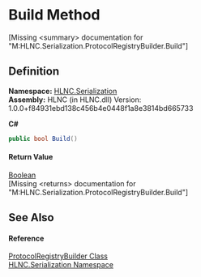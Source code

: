 # Build Method


\[Missing &lt;summary&gt; documentation for "M:HLNC.Serialization.ProtocolRegistryBuilder.Build"\]



## Definition
**Namespace:** <a href="N_HLNC_Serialization">HLNC.Serialization</a>  
**Assembly:** HLNC (in HLNC.dll) Version: 1.0.0+f84931ebd138c456b4e0448f1a8e3814bd665733

**C#**
``` C#
public bool Build()
```



#### Return Value
<a href="https://learn.microsoft.com/dotnet/api/system.boolean" target="_blank" rel="noopener noreferrer">Boolean</a>  
\[Missing &lt;returns&gt; documentation for "M:HLNC.Serialization.ProtocolRegistryBuilder.Build"\]

## See Also


#### Reference
<a href="T_HLNC_Serialization_ProtocolRegistryBuilder">ProtocolRegistryBuilder Class</a>  
<a href="N_HLNC_Serialization">HLNC.Serialization Namespace</a>  
